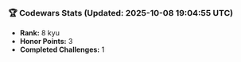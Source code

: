### 🏆 Codewars Stats (Updated: 2025-10-08 19:04:55 UTC)

- **Rank:** 8 kyu
- **Honor Points:** 3
- **Completed Challenges:** 1
